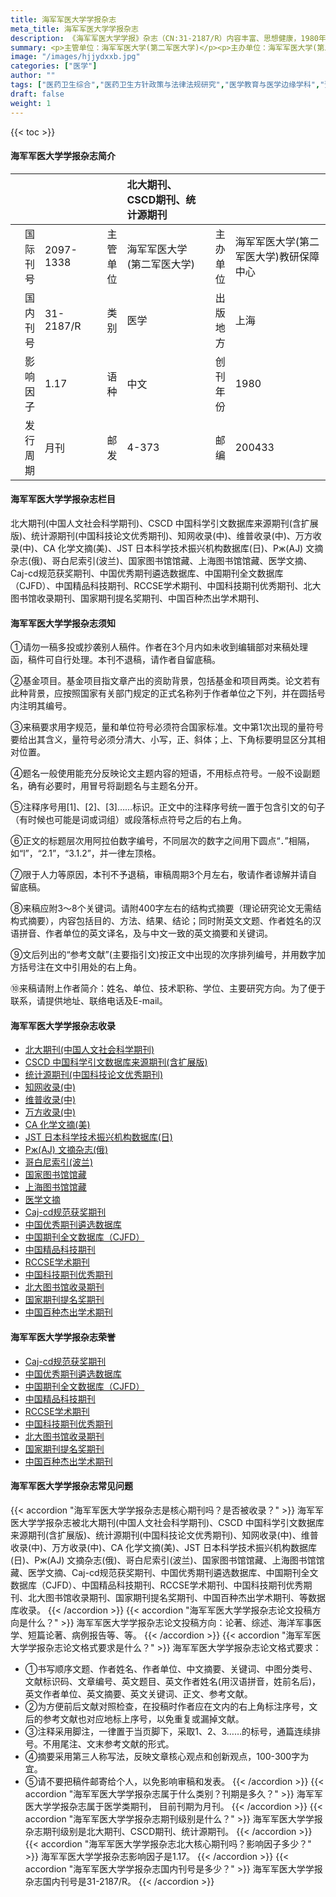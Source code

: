 ```yaml
---
title: 海军军医大学学报杂志
meta_title: 海军军医大学学报杂志
description: 《海军军医大学学报》杂志（CN:31-2187/R）内容丰富、思想健康，1980年创刊，目前以月刊形式发行，刊物对外积极扩大宣传，致力于提高杂志质量与影响。该杂志以服务军事医学研究、促进学术交流、推动科研成果转化、提高海军医疗保障能力为宗旨，面向全国和海外华人医学研究者公开发行。 作为军事医学研究的窗口，该杂志覆盖基础医学、临床医学、预防医学、药学、护理学等多个领域，着重反映海军及军事医学的特色。它不仅在国内外医学界有较高的知名度，也是国内重要的生物医学核心期刊之一。《海军军医大学学报》采用同行评审制度，确保发表的文章具有高度的科学性和实践价值。杂志栏目多样，包括论著、综述、临床研究、短篇报道、案例分析等，旨在为作者提供一个交流最新研究成果的平台。 该杂志不仅是海军军医大学教学和科研工作的展示，也是国内外医学工作者了解军事医学领域发展动态的重要渠道。随着军民融合发展战略的深入实施，其影响力和作用日益凸显。总体而言，《海军军医大学学报》是一本具有重要学术价值和实践指导意义的专业性医学期刊，对于推动我国军事医学科学研究与实践的进步做出了积极贡献。
summary: <p>主管单位：海军军医大学(第二军医大学)</p><p>主办单位：海军军医大学(第二军医大学)教研保障中心</p><p>发行级别：北大期刊、CSCD期刊、统计源期刊</p><p>发行周期：月刊</p>
image: "/images/hjjydxxb.jpg"
categories: ["医学"]
author: ""
tags: ["医药卫生综合","医药卫生方针政策与法律法规研究","医学教育与医学边缘学科","预防医学与卫生学","中医学","中药学","中西医结合","基础医学","临床医学","感染性疾病及传染病","心血管系统疾病","呼吸系统疾病","消化系统疾病","内分泌腺及全身性疾病","外科学","泌尿科学","妇产科学","儿科学","神经病学","精神病学","肿瘤学","眼科与耳鼻咽喉科","口腔科学","皮肤病与性病","特种医学","急救医学","军事医学与卫生","药学","生物医学工程",]
draft: false
weight: 1
---
```


{{< toc >}}

#### 海军军医大学学报杂志简介
|               |                               |               | 北大期刊、CSCD期刊、统计源期刊        |               |                           |
| ------------: | :---------------------------- | ------------: | :---------------------------- | ------------: | :------------------------ |
| 国际刊号      | 2097-1338   | 主管单位      | 海军军医大学(第二军医大学)     | 主办单位      | 海军军医大学(第二军医大学)教研保障中心     |
| 国内刊号      | 31-2187/R        | 类别          | 医学       | 出版地方      | 上海           |
| 影响因子      | 1.17        | 语种          | 中文             | 创刊年份      | 1980    |
| 发行周期      | 月刊    | 邮发          | 4-373              | 邮编          | 200433      |

#### 海军军医大学学报杂志栏目
<span>北大期刊(中国人文社会科学期刊)</span>、<span>CSCD 中国科学引文数据库来源期刊(含扩展版)</span>、<span>统计源期刊(中国科技论文优秀期刊)</span>、<span>知网收录(中)</span>、<span>维普收录(中)</span>、<span>万方收录(中)</span>、<span>CA 化学文摘(美)</span>、<span>JST 日本科学技术振兴机构数据库(日)</span>、<span>Pж(AJ) 文摘杂志(俄)</span>、<span>哥白尼索引(波兰)</span>、<span>国家图书馆馆藏</span>、<span>上海图书馆馆藏</span>、<span>医学文摘</span>、<span>Caj-cd规范获奖期刊</span>、<span>中国优秀期刊遴选数据库</span>、<span>中国期刊全文数据库（CJFD）</span>、<span>中国精品科技期刊</span>、<span>RCCSE学术期刊</span>、<span>中国科技期刊优秀期刊</span>、<span>北大图书馆收录期刊</span>、<span>国家期刊提名奖期刊</span>、<span>中国百种杰出学术期刊</span>、

#### 海军军医大学学报杂志须知
<p><p>
	①请勿一稿多投或抄袭别人稿件。作者在3个月内如未收到编辑部对来稿处理函，稿件可自行处理。本刊不退稿，请作者自留底稿。
</p><p>
	②基金项目。基金项目指文章产出的资助背景，包括基金和项目两类。论文若有此种背景，应按照国家有关部门规定的正式名称列于作者单位之下列，并在圆括号内注明其编号。
</p><p>
	③来稿要求用字规范，量和单位符号必须符合国家标准。文中第1次出现的量符号要给出其含义，量符号必须分清大、小写，正、斜体；上、下角标要明显区分其相对位置。
</p><p>
	④题名一般使用能充分反映论文主题内容的短语，不用标点符号。一般不设副题名，确有必要时，用冒号将副题名与主题名分开。
</p><p>
	⑤注释序号用[1]、[2]、[3]……标识。正文中的注释序号统一置于包含引文的句子（有时候也可能是词或词组）或段落标点符号之后的右上角。
</p><p>
	⑥正文的标题层次用阿拉伯数字编号，不同层次的数字之间用下圆点“．”相隔，如“l”，“2.1”，“3.1.2”，并一律左顶格。
</p><p>
	⑦限于人力等原因，本刊不予退稿，审稿周期3个月左右，敬请作者谅解并请自留底稿。
</p><p>
	⑧来稿应附3～8个关键词。请附400字左右的结构式摘要（理论研究论文无需结构式摘要），内容包括目的、方法、结果、结论；同时附英文文题、作者姓名的汉语拼音、作者单位的英文译名，及与中文一致的英文摘要和关键词。
</p><p>
	⑨文后列出的“参考文献”(主要指引文)按正文中出现的次序排列编号，并用数字加方括号注在文中引用处的右上角。
</p><p>
	⑩来稿请附上作者简介：姓名、单位、技术职称、学位、主要研究方向。为了便于联系，请提供地址、联络电话及E-mail。
</p></p>


#### 海军军医大学学报杂志收录
<ul>
    <li class="inline-block">
        <a class="bg-theme-light hover:bg-primary dark:bg-darkmode-theme-light dark:hover:bg-darkmode-primary dark:hover:text-dark m-1 block rounded px-3 py-1 hover:text-white" href="#海军军医大学学报杂志收录">
        北大期刊(中国人文社会科学期刊)
        </a>
    </li>
    <li class="inline-block">
        <a class="bg-theme-light hover:bg-primary dark:bg-darkmode-theme-light dark:hover:bg-darkmode-primary dark:hover:text-dark m-1 block rounded px-3 py-1 hover:text-white" href="#海军军医大学学报杂志收录">
        CSCD 中国科学引文数据库来源期刊(含扩展版)
        </a>
    </li>
    <li class="inline-block">
        <a class="bg-theme-light hover:bg-primary dark:bg-darkmode-theme-light dark:hover:bg-darkmode-primary dark:hover:text-dark m-1 block rounded px-3 py-1 hover:text-white" href="#海军军医大学学报杂志收录">
        统计源期刊(中国科技论文优秀期刊)
        </a>
    </li>
    <li class="inline-block">
        <a class="bg-theme-light hover:bg-primary dark:bg-darkmode-theme-light dark:hover:bg-darkmode-primary dark:hover:text-dark m-1 block rounded px-3 py-1 hover:text-white" href="#海军军医大学学报杂志收录">
        知网收录(中)
        </a>
    </li>
    <li class="inline-block">
        <a class="bg-theme-light hover:bg-primary dark:bg-darkmode-theme-light dark:hover:bg-darkmode-primary dark:hover:text-dark m-1 block rounded px-3 py-1 hover:text-white" href="#海军军医大学学报杂志收录">
        维普收录(中)
        </a>
    </li>
    <li class="inline-block">
        <a class="bg-theme-light hover:bg-primary dark:bg-darkmode-theme-light dark:hover:bg-darkmode-primary dark:hover:text-dark m-1 block rounded px-3 py-1 hover:text-white" href="#海军军医大学学报杂志收录">
        万方收录(中)
        </a>
    </li>
    <li class="inline-block">
        <a class="bg-theme-light hover:bg-primary dark:bg-darkmode-theme-light dark:hover:bg-darkmode-primary dark:hover:text-dark m-1 block rounded px-3 py-1 hover:text-white" href="#海军军医大学学报杂志收录">
        CA 化学文摘(美)
        </a>
    </li>
    <li class="inline-block">
        <a class="bg-theme-light hover:bg-primary dark:bg-darkmode-theme-light dark:hover:bg-darkmode-primary dark:hover:text-dark m-1 block rounded px-3 py-1 hover:text-white" href="#海军军医大学学报杂志收录">
        JST 日本科学技术振兴机构数据库(日)
        </a>
    </li>
    <li class="inline-block">
        <a class="bg-theme-light hover:bg-primary dark:bg-darkmode-theme-light dark:hover:bg-darkmode-primary dark:hover:text-dark m-1 block rounded px-3 py-1 hover:text-white" href="#海军军医大学学报杂志收录">
        Pж(AJ) 文摘杂志(俄)
        </a>
    </li>
    <li class="inline-block">
        <a class="bg-theme-light hover:bg-primary dark:bg-darkmode-theme-light dark:hover:bg-darkmode-primary dark:hover:text-dark m-1 block rounded px-3 py-1 hover:text-white" href="#海军军医大学学报杂志收录">
        哥白尼索引(波兰)
        </a>
    </li>
    <li class="inline-block">
        <a class="bg-theme-light hover:bg-primary dark:bg-darkmode-theme-light dark:hover:bg-darkmode-primary dark:hover:text-dark m-1 block rounded px-3 py-1 hover:text-white" href="#海军军医大学学报杂志收录">
        国家图书馆馆藏
        </a>
    </li>
    <li class="inline-block">
        <a class="bg-theme-light hover:bg-primary dark:bg-darkmode-theme-light dark:hover:bg-darkmode-primary dark:hover:text-dark m-1 block rounded px-3 py-1 hover:text-white" href="#海军军医大学学报杂志收录">
        上海图书馆馆藏
        </a>
    </li>
    <li class="inline-block">
        <a class="bg-theme-light hover:bg-primary dark:bg-darkmode-theme-light dark:hover:bg-darkmode-primary dark:hover:text-dark m-1 block rounded px-3 py-1 hover:text-white" href="#海军军医大学学报杂志收录">
        医学文摘
        </a>
    </li>
    <li class="inline-block">
        <a class="bg-theme-light hover:bg-primary dark:bg-darkmode-theme-light dark:hover:bg-darkmode-primary dark:hover:text-dark m-1 block rounded px-3 py-1 hover:text-white" href="#海军军医大学学报杂志收录">
        Caj-cd规范获奖期刊
        </a>
    </li>
    <li class="inline-block">
        <a class="bg-theme-light hover:bg-primary dark:bg-darkmode-theme-light dark:hover:bg-darkmode-primary dark:hover:text-dark m-1 block rounded px-3 py-1 hover:text-white" href="#海军军医大学学报杂志收录">
        中国优秀期刊遴选数据库
        </a>
    </li>
    <li class="inline-block">
        <a class="bg-theme-light hover:bg-primary dark:bg-darkmode-theme-light dark:hover:bg-darkmode-primary dark:hover:text-dark m-1 block rounded px-3 py-1 hover:text-white" href="#海军军医大学学报杂志收录">
        中国期刊全文数据库（CJFD）
        </a>
    </li>
    <li class="inline-block">
        <a class="bg-theme-light hover:bg-primary dark:bg-darkmode-theme-light dark:hover:bg-darkmode-primary dark:hover:text-dark m-1 block rounded px-3 py-1 hover:text-white" href="#海军军医大学学报杂志收录">
        中国精品科技期刊
        </a>
    </li>
    <li class="inline-block">
        <a class="bg-theme-light hover:bg-primary dark:bg-darkmode-theme-light dark:hover:bg-darkmode-primary dark:hover:text-dark m-1 block rounded px-3 py-1 hover:text-white" href="#海军军医大学学报杂志收录">
        RCCSE学术期刊
        </a>
    </li>
    <li class="inline-block">
        <a class="bg-theme-light hover:bg-primary dark:bg-darkmode-theme-light dark:hover:bg-darkmode-primary dark:hover:text-dark m-1 block rounded px-3 py-1 hover:text-white" href="#海军军医大学学报杂志收录">
        中国科技期刊优秀期刊
        </a>
    </li>
    <li class="inline-block">
        <a class="bg-theme-light hover:bg-primary dark:bg-darkmode-theme-light dark:hover:bg-darkmode-primary dark:hover:text-dark m-1 block rounded px-3 py-1 hover:text-white" href="#海军军医大学学报杂志收录">
        北大图书馆收录期刊
        </a>
    </li>
    <li class="inline-block">
        <a class="bg-theme-light hover:bg-primary dark:bg-darkmode-theme-light dark:hover:bg-darkmode-primary dark:hover:text-dark m-1 block rounded px-3 py-1 hover:text-white" href="#海军军医大学学报杂志收录">
        国家期刊提名奖期刊
        </a>
    </li>
    <li class="inline-block">
        <a class="bg-theme-light hover:bg-primary dark:bg-darkmode-theme-light dark:hover:bg-darkmode-primary dark:hover:text-dark m-1 block rounded px-3 py-1 hover:text-white" href="#海军军医大学学报杂志收录">
        中国百种杰出学术期刊
        </a>
    </li>
</ul>



#### 海军军医大学学报杂志荣誉
<ul>
    <li class="inline-block">
        <a class="bg-theme-light hover:bg-primary dark:bg-darkmode-theme-light dark:hover:bg-darkmode-primary dark:hover:text-dark m-1 block rounded px-3 py-1 hover:text-white" href="#海军军医大学学报杂志荣誉">
        Caj-cd规范获奖期刊
        </a>
    </li>
    <li class="inline-block">
        <a class="bg-theme-light hover:bg-primary dark:bg-darkmode-theme-light dark:hover:bg-darkmode-primary dark:hover:text-dark m-1 block rounded px-3 py-1 hover:text-white" href="#海军军医大学学报杂志荣誉">
        中国优秀期刊遴选数据库
        </a>
    </li>
    <li class="inline-block">
        <a class="bg-theme-light hover:bg-primary dark:bg-darkmode-theme-light dark:hover:bg-darkmode-primary dark:hover:text-dark m-1 block rounded px-3 py-1 hover:text-white" href="#海军军医大学学报杂志荣誉">
        中国期刊全文数据库（CJFD）
        </a>
    </li>
    <li class="inline-block">
        <a class="bg-theme-light hover:bg-primary dark:bg-darkmode-theme-light dark:hover:bg-darkmode-primary dark:hover:text-dark m-1 block rounded px-3 py-1 hover:text-white" href="#海军军医大学学报杂志荣誉">
        中国精品科技期刊
        </a>
    </li>
    <li class="inline-block">
        <a class="bg-theme-light hover:bg-primary dark:bg-darkmode-theme-light dark:hover:bg-darkmode-primary dark:hover:text-dark m-1 block rounded px-3 py-1 hover:text-white" href="#海军军医大学学报杂志荣誉">
        RCCSE学术期刊
        </a>
    </li>
    <li class="inline-block">
        <a class="bg-theme-light hover:bg-primary dark:bg-darkmode-theme-light dark:hover:bg-darkmode-primary dark:hover:text-dark m-1 block rounded px-3 py-1 hover:text-white" href="#海军军医大学学报杂志荣誉">
        中国科技期刊优秀期刊
        </a>
    </li>
    <li class="inline-block">
        <a class="bg-theme-light hover:bg-primary dark:bg-darkmode-theme-light dark:hover:bg-darkmode-primary dark:hover:text-dark m-1 block rounded px-3 py-1 hover:text-white" href="#海军军医大学学报杂志荣誉">
        北大图书馆收录期刊
        </a>
    </li>
    <li class="inline-block">
        <a class="bg-theme-light hover:bg-primary dark:bg-darkmode-theme-light dark:hover:bg-darkmode-primary dark:hover:text-dark m-1 block rounded px-3 py-1 hover:text-white" href="#海军军医大学学报杂志荣誉">
        国家期刊提名奖期刊
        </a>
    </li>
    <li class="inline-block">
        <a class="bg-theme-light hover:bg-primary dark:bg-darkmode-theme-light dark:hover:bg-darkmode-primary dark:hover:text-dark m-1 block rounded px-3 py-1 hover:text-white" href="#海军军医大学学报杂志荣誉">
        中国百种杰出学术期刊
        </a>
    </li>
</ul>












#### 海军军医大学学报杂志常见问题
{{< accordion "海军军医大学学报杂志是核心期刊吗？是否被收录？" >}}
海军军医大学学报杂志被北大期刊(中国人文社会科学期刊)、CSCD 中国科学引文数据库来源期刊(含扩展版)、统计源期刊(中国科技论文优秀期刊)、知网收录(中)、维普收录(中)、万方收录(中)、CA 化学文摘(美)、JST 日本科学技术振兴机构数据库(日)、Pж(AJ) 文摘杂志(俄)、哥白尼索引(波兰)、国家图书馆馆藏、上海图书馆馆藏、医学文摘、Caj-cd规范获奖期刊、中国优秀期刊遴选数据库、中国期刊全文数据库（CJFD）、中国精品科技期刊、RCCSE学术期刊、中国科技期刊优秀期刊、北大图书馆收录期刊、国家期刊提名奖期刊、中国百种杰出学术期刊、等数据库收录。
{{< /accordion >}}
{{< accordion "海军军医大学学报杂志论文投稿方向是什么？" >}}
海军军医大学学报杂志论文投稿方向：论著、综述、海洋军事医学、短篇论著、病例报告等、等。
{{< /accordion >}}
{{< accordion "海军军医大学学报杂志论文格式要求是什么？" >}}
海军军医大学学报杂志论文格式要求：
- ①书写顺序文题、作者姓名、作者单位、中文摘要、关键词、中图分类号、文献标识码、文章编号、英文题目、英文作者姓名(用汉语拼音，姓前名后)，英文作者单位、英文摘要、英文关键词、正文、参考文献。
- ②为方便前后文献对照检查，在投稿时作者应在文内的右上角标注序号，文后的参考文献也对应地标上序号，以免重复或漏掉文献。
- ③注释采用脚注，一律置于当页脚下，采取1、2、3……的标号，通篇连续排号。不用尾注、文末参考文献的形式。
- ④摘要采用第三人称写法，反映文章核心观点和创新观点，100-300字为宜。
- ⑤请不要把稿件邮寄给个人，以免影响审稿和发表。
{{< /accordion >}}
{{< accordion "海军军医大学学报杂志属于什么类别？刊期是多久？" >}}
海军军医大学学报杂志属于医学类期刊， 目前刊期为月刊。
{{< /accordion >}}
{{< accordion "海军军医大学学报杂志期刊级别是什么？" >}}
海军军医大学学报杂志期刊级别是北大期刊、CSCD期刊、统计源期刊。
{{< /accordion >}}
{{< accordion "海军军医大学学报杂志北大核心期刊吗？影响因子多少？" >}}
海军军医大学学报杂志影响因子是1.17。
{{< /accordion >}}
{{< accordion "海军军医大学学报杂志国内刊号是多少？" >}}
海军军医大学学报杂志国内刊号是31-2187/R。
{{< /accordion >}}